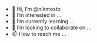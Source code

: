 - 👋 Hi, I’m @nikmosto
- 👀 I’m interested in ...
- 🌱 I’m currently learning ...
- 💞️ I’m looking to collaborate on ...
- 📫 How to reach me ...

<!---
nikmosto/nikmosto is a ✨ special ✨ repository because its `README.md` (this file) appears on your GitHub profile.
You can click the Preview link to take a look at your changes.
--->
